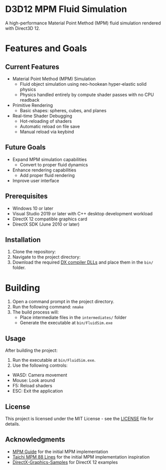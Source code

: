# D3D12 MPM Fluid Simulation

A high-performance Material Point Method (MPM) fluid simulation rendered with Direct3D 12.

# Features and Goals

## Current Features

- Material Point Method (MPM) Simulation
  - Fluid object simulation using neo-hookean hyper-elastic solid physics
  - Physics handled entirely by compute shader passes with no CPU readback
- Primitive Rendering
  - Basic shapes: spheres, cubes, and planes
- Real-time Shader Debugging
  - Hot-reloading of shaders
  - Automatic reload on file save
  - Manual reload via keybind

## Future Goals

- Expand MPM simulation capabilities
  - Convert to proper fluid dynamics
- Enhance rendering capabilities
  - Add proper fluid rendering
- Improve user interface

 ## Prerequisites

- Windows 10 or later
- Visual Studio 2019 or later with C++ desktop development workload
- DirectX 12 compatible graphics card
- DirectX SDK (June 2010 or later)

## Installation

1. Clone the repository:
2. Navigate to the project directory:
3. Download the required [DX compiler DLLs](https://github.com/microsoft/DirectXShaderCompiler/releases) and place them in the `bin/` folder.

# Building

1. Open a command prompt in the project directory.
2. Run the following command: `nmake`
3. The build process will:
    - Place intermediate files in the `intermediates/` folder
    - Generate the executable at `bin/FluidSim.exe`


## Usage

After building the project:

1. Run the executable at `bin/FluidSim.exe`.
2. Use the following controls:
- WASD: Camera movement
- Mouse: Look around
- F5: Reload shaders
- ESC: Exit the application

## License

This project is licensed under the MIT License - see the [LICENSE](LICENSE) file for details.

## Acknowledgments

- [MPM Guide](https://nialltl.neocities.org/articles/mpm_guide) for the initial MPM implementation
- [Taichi MPM 88 Lines](https://github.com/yuanming-hu/taichi_mpm) for the initial MPM implementation inspiration
- [DirectX-Graphics-Samples](https://github.com/Microsoft/DirectX-Graphics-Samples) for DirectX 12 examples
